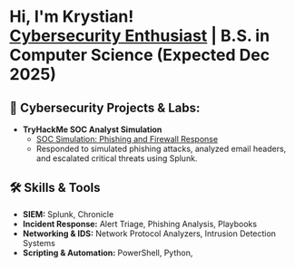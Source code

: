 <h1>Hi, I'm Krystian! <br/><a href="https://github.com/krystianczaja">Cybersecurity Enthusiast</a> | B.S. in Computer Science (Expected Dec 2025)</h1>

<h2>🔐 Cybersecurity Projects & Labs:</h2>

- <b>TryHackMe SOC Analyst Simulation</b>
  - [SOC Simulation: Phishing and Firewall Response](https://github.com/Krystianczaja/SocAnalystPhishingLab)
  - Responded to simulated phishing attacks, analyzed email headers, and escalated critical threats using Splunk.



<h2>🛠️ Skills & Tools</h2>

- **SIEM:** Splunk, Chronicle  
- **Incident Response:** Alert Triage, Phishing Analysis, Playbooks  
- **Networking & IDS:** Network Protocol Analyzers, Intrusion Detection Systems  
- **Scripting & Automation:** PowerShell, Python,

